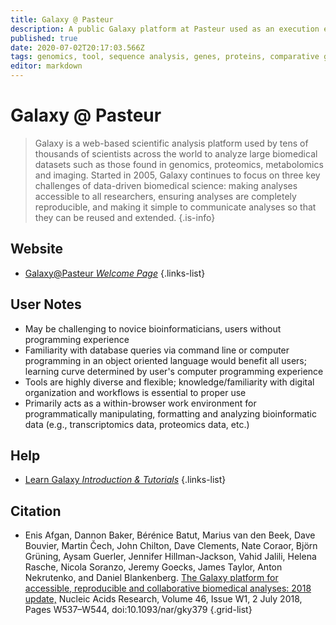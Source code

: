```yaml
---
title: Galaxy @ Pasteur
description: A public Galaxy platform at Pasteur used as an execution engine for web services.
published: true
date: 2020-07-02T20:17:03.566Z
tags: genomics, tool, sequence analysis, genes, proteins, comparative genomics, analysis tools, transcriptomics, data visualization, data mapping, proteomics, data export, computing, computational biology, toolbox, metabolomics
editor: markdown
---
```


# Galaxy @ Pasteur

> Galaxy is a web-based scientific analysis platform used by tens of thousands of scientists across the world to analyze large biomedical datasets such as those found in genomics, proteomics, metabolomics and imaging. Started in 2005, Galaxy continues to focus on three key challenges of data-driven biomedical science: making analyses accessible to all researchers, ensuring analyses are completely reproducible, and making it simple to communicate analyses so that they can be reused and extended.
{.is-info}



## Website

- [Galaxy@Pasteur *Welcome Page*](https://galaxy.pasteur.fr/static/welcome.html)
{.links-list}

## User Notes
- May be challenging to novice bioinformaticians, users without programming experience
- Familiarity with database queries via command line or computer programming in an object oriented language would benefit all users; learning curve determined by user's computer programming experience
- Tools are highly diverse and flexible; knowledge/familiarity with digital organization and workflows is essential to proper use
- Primarily acts as a within-browser work environment for programmatically manipulating, formatting and analyzing bioinformatic data (e.g., transcriptomics data, proteomics data, etc.)

## Help

- [Learn Galaxy *Introduction & Tutorials*](https://galaxyproject.org/learn/)
{.links-list}

## Citation

- Enis Afgan, Dannon Baker, Bérénice Batut, Marius van den Beek, Dave Bouvier, Martin Čech, John Chilton, Dave Clements, Nate Coraor, Björn Grüning, Aysam Guerler, Jennifer Hillman-Jackson, Vahid Jalili, Helena Rasche, Nicola Soranzo, Jeremy Goecks, James Taylor, Anton Nekrutenko, and Daniel Blankenberg. [The Galaxy platform for accessible, reproducible and collaborative biomedical analyses: 2018 update,](https://academic.oup.com/nar/article/46/W1/W537/5001157) Nucleic Acids Research, Volume 46, Issue W1, 2 July 2018, Pages W537–W544, doi:10.1093/nar/gky379
{.grid-list}